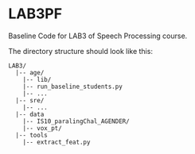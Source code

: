 # LAB3PF
Baseline Code for LAB3 of Speech Processing course.

The directory structure should look like this:

```shell
LAB3/
  |-- age/
  	|-- lib/
  	|-- run_baseline_students.py
  	|-- ...
  |-- sre/
  	|-- ...
  |-- data
    |-- IS10_paralingChal_AGENDER/
    |-- vox_pt/
  |-- tools
    |-- extract_feat.py
```
